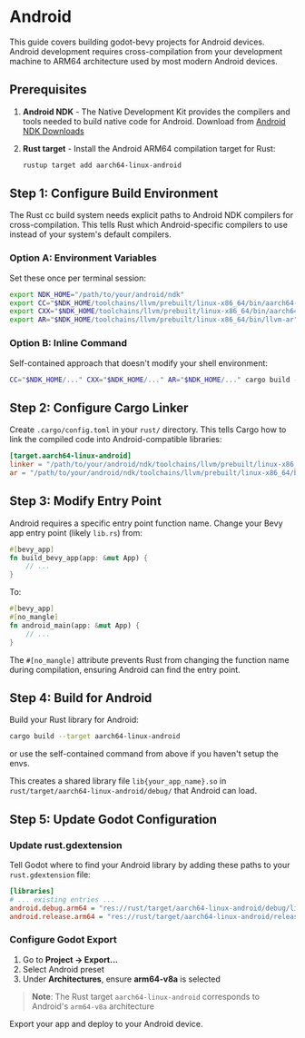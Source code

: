 # Android

This guide covers building godot-bevy projects for Android devices. Android development requires cross-compilation from your development machine to ARM64 architecture used by most modern Android devices.

## Prerequisites

1. **Android NDK** - The Native Development Kit provides the compilers and tools needed to build native code for Android. Download from [Android NDK Downloads](https://developer.android.com/ndk/downloads)

2. **Rust target** - Install the Android ARM64 compilation target for Rust:
   ```bash
   rustup target add aarch64-linux-android
   ```

## Step 1: Configure Build Environment

The Rust cc build system needs explicit paths to Android NDK compilers for cross-compilation. This tells Rust which Android-specific compilers to use instead of your system's default compilers.

### Option A: Environment Variables
Set these once per terminal session:
```bash
export NDK_HOME="/path/to/your/android/ndk"
export CC="$NDK_HOME/toolchains/llvm/prebuilt/linux-x86_64/bin/aarch64-linux-android21-clang"
export CXX="$NDK_HOME/toolchains/llvm/prebuilt/linux-x86_64/bin/aarch64-linux-android21-clang++"
export AR="$NDK_HOME/toolchains/llvm/prebuilt/linux-x86_64/bin/llvm-ar"
```

### Option B: Inline Command
Self-contained approach that doesn't modify your shell environment:
```bash
CC="$NDK_HOME/..." CXX="$NDK_HOME/..." AR="$NDK_HOME/..." cargo build --target aarch64-linux-android
```

## Step 2: Configure Cargo Linker

Create `.cargo/config.toml` in your `rust/` directory. This tells Cargo how to link the compiled code into Android-compatible libraries:

```toml
[target.aarch64-linux-android]
linker = "/path/to/your/android/ndk/toolchains/llvm/prebuilt/linux-x86_64/bin/aarch64-linux-android21-clang"
ar = "/path/to/your/android/ndk/toolchains/llvm/prebuilt/linux-x86_64/bin/llvm-ar"
```

## Step 3: Modify Entry Point

Android requires a specific entry point function name. Change your Bevy app entry point (likely `lib.rs`) from:
```rust
#[bevy_app]
fn build_bevy_app(app: &mut App) {
    // ...
}
```

To:
```rust
#[bevy_app]
#[no_mangle]
fn android_main(app: &mut App) {
    // ...
}
```

The `#[no_mangle]` attribute prevents Rust from changing the function name during compilation, ensuring Android can find the entry point.

## Step 4: Build for Android

Build your Rust library for Android:
```bash
cargo build --target aarch64-linux-android
```
or use the self-contained command from above if you haven't setup the envs.

This creates a shared library file `lib{your_app_name}.so` in `rust/target/aarch64-linux-android/debug/` that Android can load.

## Step 5: Update Godot Configuration

### Update rust.gdextension

Tell Godot where to find your Android library by adding these paths to your `rust.gdextension` file:
```ini
[libraries]
# ... existing entries ...
android.debug.arm64 = "res://rust/target/aarch64-linux-android/debug/lib{your_app_name}.so"
android.release.arm64 = "res://rust/target/aarch64-linux-android/release/lib{your_app_name}.so"
```

### Configure Godot Export

1. Go to **Project → Export...**
2. Select Android preset
3. Under **Architectures**, ensure **arm64-v8a** is selected

> **Note**: The Rust target `aarch64-linux-android` corresponds to Android's `arm64-v8a` architecture

Export your app and deploy to your Android device.
